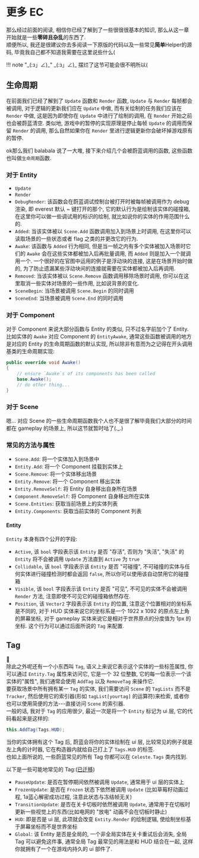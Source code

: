 # 更多 EC

那么经过前面的阅读, 相信你已经了解到了一些很很很基本的知识, 那么从这一章开始就是一些**零碎且杂乱**的东西了.  
顺便所以, 我还是很建议你去多阅读一下原版的代码以及一些常见**简单**Helper的源码, 毕竟我自己都不知道我需要在这里说些什么(

!!! note "\_(:з」∠)\_"
    \_(:з」∠)\_ 摆烂了这节可能会很不明所以(

## 生命周期

在前面我们已经了解到了 `Update` 函数和 `Render` 函数, `Update` 与 `Render` 每帧都会被调用,
对于逻辑的更新我们应在 `Update` 中做, 而有关绘制的任务我们应该在 `Render` 中做, 这是因为即使你在 `Update` 中进行了绘制的调用,
在 `Render` 开始之前也会被蔚蓝清空. 类似地, 游戏中的暂停的实现原理是停止每帧 `Update` 的调用而保留 `Render` 的调用,
那么自然如果你在 `Render` 里进行逻辑更新你会破坏掉游戏原有的暂停.  

ok那么我们 balabala 说了一大堆, 接下来介绍几个会被蔚蓝调用的函数, 这些函数也叫做`生命周期`函数.

### 对于 Entity

- `Update`
- `Render`
- `DebugRender`: 该函数会在蔚蓝调试控制台被打开时被每帧被调用作为 debug 渲染, 即 everest 默认 \~ 键打开的那个, 它的默认行为是绘制该实体的碰撞箱,
在这里你可以做一些调试用的标识的绘制, 就比如说你的实体的作用范围什么的.
- `Added`: 当该实体被以 `Scene.Add` 函数调用加入到场景上时调用, 在这里你可以读取场景的一些状态或者 flag 之类的并更改它的行为.
- `Awake`: 该函数与 `Added` 行为相同, 但是当一帧之内有多个实体被加入场景时它们的 `Awake` 会在这些实体都被加入后再批量调用, 而 `Added` 则是加入一个就调用一个.
一个很好的在官图中运用的例子是浮动块的连接, 这是在场景开始时做的, 为了防止遗漏某些浮动块间的连接就需要在实体都被加入后再调用.
- `Removed`: 当该实体被以 `Scene.Remove` 函数调用移除场景时调用, 你可以在这里取消一些实体对场景的一些作用, 比如说背景的变化.
- `SceneBegin`: 当场景被调用 `Scene.Begin` 的同时调用
- `SceneEnd`: 当场景被调用 `Scene.End` 的同时调用

### 对于 Component

对于 Component 来说大部分函数与 Entity 的类似, 只不过名字前加个了 Entity.
比如实体的 `Awake` 对应 Component 的 `EntityAwake`, 通常这些函数被调用的地方是对应的 Entity 的生命周期函数的默认实现,
所以除非有意而为之记得在开头调用基类的生命周期实现:
```cs title="MyInterestingEntity.cs"
public override void Awake()
{
    // ensure `Awake`s of its components has been called
    base.Awake();
    // do other thing...
}
```

### 对于 Scene

嗯... 对应 Scene 的一些生命周期函数我个人也不是很了解毕竟我们大部分的时间都在 gameplay 的场景上, 所以这节就暂时咕了(._.)

### 常见的方法与属性

- `Scene.Add`: 将一个实体加入到场景中
- `Entity.Add`: 将一个 Component 挂载到实体上
- `Scene.Remove`: 将一个实体移出场景
- `Entity.Remove`: 将一个 Component 移出实体
- `Entity.RemoveSelf`: 将 Entity 自身移出自身所在场景
- `Component.RemoveSelf`: 将 Component 自身移出所在实体
- `Scene.Entities`: 获取当前场景上的实体列表
- `Entity.Components`: 获取当前实体的 Component 列表

#### Entity

`Entity` 本身有四个公开的字段:

- `Active`, 该 `bool` 字段表示该 `Entity` 是否 "存活", 否则为 "失活", "失活" 的 `Entity` 将不会被调用 `Update` 方法直到 `Active` 为 `true`
- `Collidable`, 该 `bool` 字段表示该 `Entity` 是否 "可碰撞", 不可碰撞的实体与任何实体进行碰撞检测时都会返回 `false`, 所以你可以使用该自动禁用它的碰撞箱
- `Visible`, 该 `bool` 字段表示该 `Entity` 是否 "可见", 不可见的实体不会被调用 `Render` 方法, 注意即使不可见它的碰撞箱依然存在.
- `Position`, 该 `Vector2` 字段表示该 `Entity` 的位置, 注意这个位置相对的坐标系是不同的, 对于 HUD 实体来说它的坐标系是一个 1922 x 1092 的原点左上角的屏幕坐标, 对于 gameplay 实体来说它是相对于世界原点的分度值为 1px 的坐标. 这个行为可以通过后面所说的 `Tag` 来配置.

## Tag

:thinking:  
除此之外呢还有一个小东西叫 `Tag`, 语义上来说它表示这个实体的一些标签属性, 你可以通过 `Entity.Tag` 属性来访问它, 它是一个 32 位整数,
它的每一位表示一个该实体的"属性", 我们通常会使用 `AddTag` 以及 `RemoveTag` 来操作它.  
要获取场景中所有拥有某一 `Tag` 的实体, 我们需要访问 `Scene` 的 `TagLists` 而不是 `Tracker`, 然后使用它的索引器(形如 `tagList[yourtag]` 的运算符)来检索,
或者你也可以使用简便的方法---直接访问 `Scene` 的索引器.  
一般的话, 我对于 `Tag` 的应用很少, 最近一次是将一个 `Entity` 标记为 ui 层, 它的代码看起来是这样的:
```cs
this.AddTag(Tags.HUD);
```
当你的实体拥有这个 Tag 后, 蔚蓝会将你的实体绘制在 ui 层, 比较常见的例子就是左上角的计时器, 它在构造器内就给自己打上了 `Tags.HUD` 的标签.  
也如上面所说的, 一些蔚蓝常见的所有 Tag 你都可以在 `Celeste.Tags` 类内找到.

以下是一些可能地常见的 Tag:([已迁移](common2.md))

- `PauseUpdate`: 是否在暂停期间依然被调用 `Update`, 通常用于 ui 层的实体上
- `FrozenUpdate`: 是否在 `Frozen` 状态下依然被调用 `Update` (比如草莓籽动画过程, 1a蓝心解密成功过程, 注意此状态与冻结帧无关)
- `TransitionUpdate`: 是否在关卡切板时依然被调用 `Update`, 通常用于在切板时更新一些视觉上的东西(比如电网的 "放电" 动画不会在切板时静止)
- `HUD`: 即是否是 ui 层, 此项就会改变 `Entity.Render` 的绘制逻辑, 使绘制坐标基于屏幕坐标而不是世界坐标
- `Global`: 该 Entity 是否是全局的, 一个非全局实体在关卡重试后会消失, 全局 Tag 可以避免这件事, 通常全局 Tag 最常见的用法是和 HUD 结合在一起,
这样你就拥有了一个在游戏内持久的 ui 部件了.